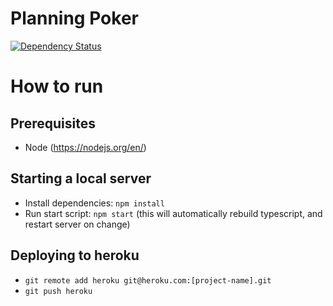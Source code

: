 # Planning Poker

[![Dependency Status](https://david-dm.org/mikaelec/planning-poker.svg)](https://david-dm.org/mikaelec/planning-poker)

# How to run

## Prerequisites

* Node (https://nodejs.org/en/)

## Starting a local server

* Install dependencies: `npm install`
* Run start script: `npm start` (this will automatically rebuild typescript, and restart server on change)

## Deploying to heroku

* `git remote add heroku git@heroku.com:[project-name].git`
* `git push heroku`
